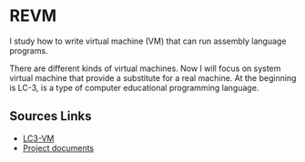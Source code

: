 # REVM
I study how to write virtual machine (VM) that can run assembly language programs.

There are different kinds of virtual machines. Now I will focus on system virtual machine that provide a substitute for a real machine. At the beginning is LC-3, is a type of computer educational programming language.

## Sources Links
* [LC3-VM](https://justinmeiners.github.io/lc3-vm/)
 * [Project documents](https://justinmeiners.github.io/lc3-vm/supplies/lc3-isa.pdf)
